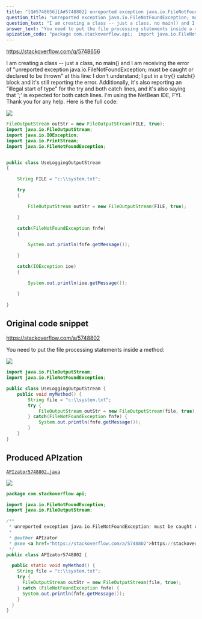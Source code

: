 ```yaml
---
title: "[Q#5748656][A#5748802] unreported exception java.io.FileNotFoundException; must be caught or declared to be thrown"
question_title: "unreported exception java.io.FileNotFoundException; must be caught or declared to be thrown"
question_text: "I am creating a class -- just a class, no main() and I am receiving the error of \"unreported exception java.io.FileNotFoundException; must be caught or declared to be thrown\" at this line: I don't understand; I put in a try{} catch{} block and it's still reporting the error. Additionally, it's also reporting an \"illegal start of type\" for the try and both catch lines, and it's also saying that ';' is expected for both catch lines. I'm using the NetBean IDE, FYI. Thank you for any help. Here is the full code:"
answer_text: "You need to put the file processing statements inside a method:"
apization_code: "package com.stackoverflow.api;  import java.io.FileNotFoundException; import java.io.FileOutputStream;  /**  * unreported exception java.io.FileNotFoundException; must be caught or declared to be thrown  *  * @author APIzator  * @see <a href=\"https://stackoverflow.com/a/5748802\">https://stackoverflow.com/a/5748802</a>  */ public class APIzator5748802 {    public static void myMethod() {     String file = \"c:\\\\system.txt\";     try {       FileOutputStream outStr = new FileOutputStream(file, true);     } catch (FileNotFoundException fnfe) {       System.out.println(fnfe.getMessage());     }   } }"
---
```


https://stackoverflow.com/q/5748656

I am creating a class -- just a class, no main() and I am receiving the error of &quot;unreported exception java.io.FileNotFoundException; must be caught or declared to be thrown&quot; at this line:
I don&#x27;t understand; I put in a try{} catch{} block and it&#x27;s still reporting the error.
Additionally, it&#x27;s also reporting an &quot;illegal start of type&quot; for the try and both catch lines, and it&#x27;s also saying that &#x27;;&#x27; is expected for both catch lines.
I&#x27;m using the NetBean IDE, FYI.
Thank you for any help.
Here is the full code:


<div class="code-logo"><img src="/stackoverflow.png" /></div>

```java
FileOutputStream outStr = new FileOutputStream(FILE, true);
import java.io.FileOutputStream;
import java.io.IOException;
import java.io.PrintStream;
import java.io.FileNotFoundException;


public class UseLoggingOutputStream 
{

    String FILE = "c:\\system.txt";

    try
    {

        FileOutputStream outStr = new FileOutputStream(FILE, true);

    }

    catch(FileNotFoundException fnfe)
    {

        System.out.println(fnfe.getMessage());

    }

    catch(IOException ioe)
    {

        System.out.println(ioe.getMessage());

    }

}
```


## Original code snippet

https://stackoverflow.com/a/5748802

You need to put the file processing statements inside a method:

<div class="code-logo"><img src="/stackoverflow.png" /></div>

```java
import java.io.FileOutputStream;
import java.io.FileNotFoundException;

public class UseLoggingOutputStream {
    public void myMethod() {
        String file = "c:\\system.txt";
        try {
            FileOutputStream outStr = new FileOutputStream(file, true);
        } catch(FileNotFoundException fnfe) { 
            System.out.println(fnfe.getMessage());
        } 
    }
}
```

## Produced APIzation

[`APIzator5748802.java`](https://github.com/pasqualesalza/apization/raw/main/data/search/APIzator5748802.java)

<div class="code-logo"><img src="/apizator.png" /></div>

```java
package com.stackoverflow.api;

import java.io.FileNotFoundException;
import java.io.FileOutputStream;

/**
 * unreported exception java.io.FileNotFoundException; must be caught or declared to be thrown
 *
 * @author APIzator
 * @see <a href="https://stackoverflow.com/a/5748802">https://stackoverflow.com/a/5748802</a>
 */
public class APIzator5748802 {

  public static void myMethod() {
    String file = "c:\\system.txt";
    try {
      FileOutputStream outStr = new FileOutputStream(file, true);
    } catch (FileNotFoundException fnfe) {
      System.out.println(fnfe.getMessage());
    }
  }
}

```